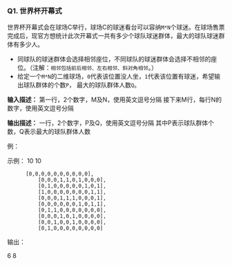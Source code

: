 ### Q1. 世界杯开幕式

世界杯开幕式会在球场C举行，球场C的球迷看台可以容纳`M*N`个球迷。在球场售票完成后，现官方想统计此次开幕式一共有多少个球队球迷群体，最大的球队球迷群体有多少人。

- 同球队的球迷群体会选择相邻座位，不同球队的球迷群体会选择不相邻的座位。（注解：`相邻包括前后相邻、左右相邻、斜对角相邻`。）
- 给定一个`M*N`的二维球场，`0`代表该位置没人坐，`1`代表该位置有球迷，希望输出球队群体的个数`P`， 最大的球队群体人数`Q`。

**输入描述：** 第一行，2个数字，M及N，使用英文逗号分隔 接下来M行，每行N的数字，使用英文逗号分隔 

**输出描述：** 一行，2个数字，P及Q，使用英文逗号分隔 其中P表示球队群体个数，Q表示最大的球队群体人数 

例：

示例：  10 10

	      [0,0,0,0,0,0,0,0,0,0],
              [0,0,0,1,1,0,1,0,0,0],
              [0,1,0,0,0,0,0,1,0,1],
              [1,0,0,0,0,0,0,0,1,1],
              [0,0,0,1,1,1,0,0,0,1],
              [0,0,0,0,0,0,1,0,1,1],
              [0,1,1,0,0,0,0,0,0,0],
              [0,0,0,1,0,1,0,0,0,0],
              [0,0,1,0,0,1,0,0,0,0],
              [0,1,0,0,0,0,0,0,0,0]
输出：

6  8

